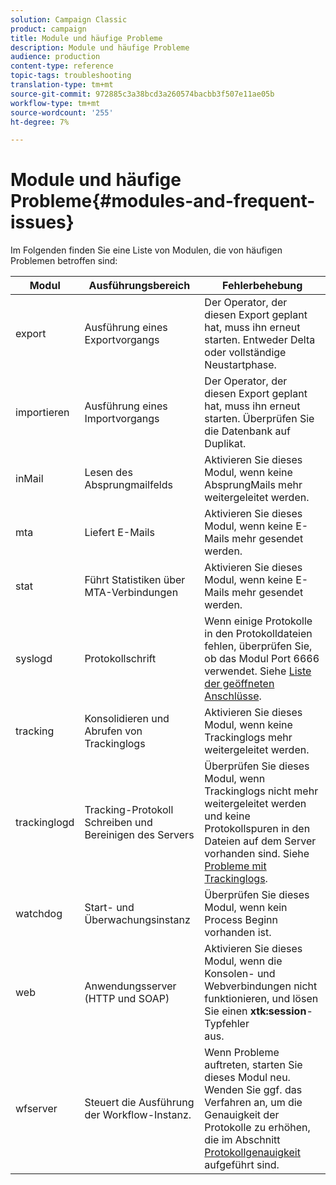 ```yaml
---
solution: Campaign Classic
product: campaign
title: Module und häufige Probleme
description: Module und häufige Probleme
audience: production
content-type: reference
topic-tags: troubleshooting
translation-type: tm+mt
source-git-commit: 972885c3a38bcd3a260574bacbb3f507e11ae05b
workflow-type: tm+mt
source-wordcount: '255'
ht-degree: 7%

---
```



# Module und häufige Probleme{#modules-and-frequent-issues}

Im Folgenden finden Sie eine Liste von Modulen, die von häufigen Problemen betroffen sind:

<table> 
 <thead> 
  <tr> 
   <th> Modul </th> 
   <th> Ausführungsbereich </th> 
   <th> Fehlerbehebung </th> 
  </tr> 
 </thead> 
 <tbody> 
  <tr> 
   <td> export </td> 
   <td> Ausführung eines Exportvorgangs<br /> </td> 
   <td> Der Operator, der diesen Export geplant hat, muss ihn erneut starten. Entweder Delta oder vollständige Neustartphase.<br /> </td> 
  </tr> 
  <tr> 
   <td> importieren </td> 
   <td> Ausführung eines Importvorgangs<br /> </td> 
   <td> Der Operator, der diesen Export geplant hat, muss ihn erneut starten. Überprüfen Sie die Datenbank auf Duplikat.<br /> </td> 
  </tr> 
  <tr> 
   <td> inMail </td> 
   <td> Lesen des Absprungmailfelds<br /> </td> 
   <td> Aktivieren Sie dieses Modul, wenn keine AbsprungMails mehr weitergeleitet werden.<br /> </td> 
  </tr> 
  <tr> 
   <td> mta </td> 
   <td> Liefert E-Mails<br /> </td> 
   <td> Aktivieren Sie dieses Modul, wenn keine E-Mails mehr gesendet werden.<br /> </td> 
  </tr> 
  <tr> 
   <td> stat </td> 
   <td> Führt Statistiken über MTA-Verbindungen<br /> </td> 
   <td> Aktivieren Sie dieses Modul, wenn keine E-Mails mehr gesendet werden.<br /> </td> 
  </tr> 
  <tr> 
   <td> syslogd </td> 
   <td> Protokollschrift<br /> </td> 
   <td> Wenn einige Protokolle in den Protokolldateien fehlen, überprüfen Sie, ob das Modul Port 6666 verwendet. Siehe <a href="../../production/using/general-architecture.md#list-of-open-ports" target="_blank">Liste der geöffneten Anschlüsse</a>.<br /> </td> 
  </tr> 
  <tr> 
   <td> tracking </td> 
   <td> Konsolidieren und Abrufen von Trackinglogs<br /> </td> 
   <td> Aktivieren Sie dieses Modul, wenn keine Trackinglogs mehr weitergeleitet werden.<br /> </td> 
  </tr> 
  <tr> 
   <td> trackinglogd </td> 
   <td> Tracking-Protokoll Schreiben und Bereinigen des Servers<br /> </td> 
   <td> Überprüfen Sie dieses Modul, wenn Trackinglogs nicht mehr weitergeleitet werden und keine Protokollspuren in den Dateien auf dem Server vorhanden sind. Siehe <a href="../../production/using/tracking-logs-issues.md" target="_blank">Probleme mit Trackinglogs</a>.<br /> </td> 
  </tr> 
  <tr> 
   <td> watchdog </td> 
   <td> Start- und Überwachungsinstanz<br /> </td> 
   <td> Überprüfen Sie dieses Modul, wenn kein Process Beginn vorhanden ist.<br /> </td> 
  </tr> 
  <tr> 
   <td> web </td> 
   <td> Anwendungsserver (HTTP und SOAP)<br /> </td> 
   <td> Aktivieren Sie dieses Modul, wenn die Konsolen- und Webverbindungen nicht funktionieren, und lösen Sie einen <strong>xtk:session</strong>-Typfehler<br /> aus. </td> 
  </tr> 
  <tr> 
   <td> wfserver </td> 
   <td> Steuert die Ausführung der Workflow-Instanz.<br /> </td> 
   <td> Wenn Probleme auftreten, starten Sie dieses Modul neu. Wenden Sie ggf. das Verfahren an, um die Genauigkeit der Protokolle zu erhöhen, die im Abschnitt <a href="../../production/using/log-precision.md" target="_blank">Protokollgenauigkeit</a> aufgeführt sind.<br /> </td> 
  </tr> 
 </tbody> 
</table>

